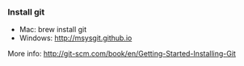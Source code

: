 


### Install git
- Mac: brew install git
- Windows: http://msysgit.github.io

More info: http://git-scm.com/book/en/Getting-Started-Installing-Git
